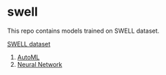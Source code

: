 
# swell
This repo contains models trained on SWELL dataset.

[SWELL dataset](https://www.kaggle.com/qiriro/swell-heart-rate-variability-hrv)

1. [AutoML](https://github.com/voolsidatascience/swell/blob/master/automl.ipynb)
2. [Neural Network](https://github.com/voolsidatascience/swell/blob/master/neural-network.ipynb)
